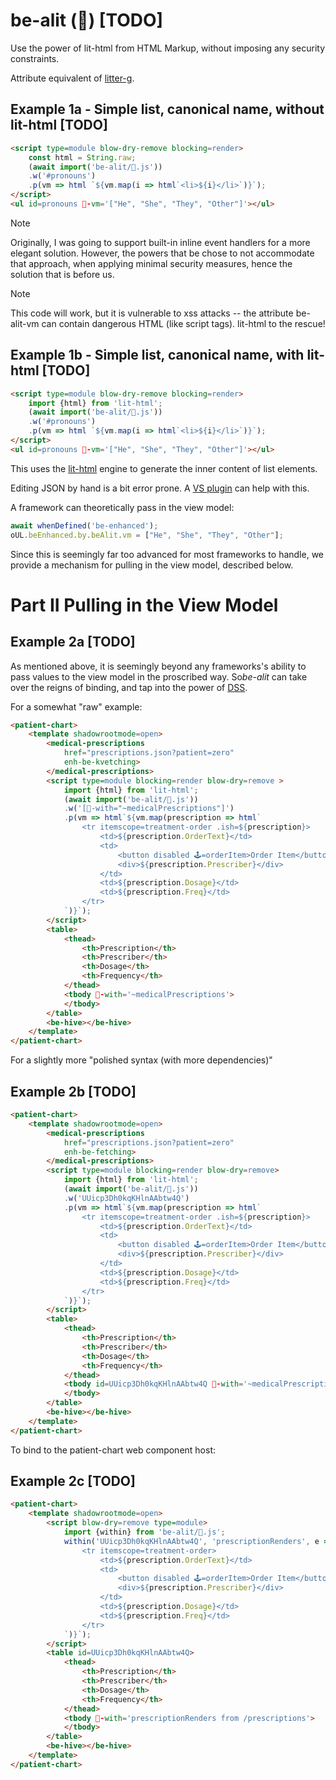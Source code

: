# be-alit (🎇) [TODO]

Use the power of lit-html from HTML Markup, without imposing any security constraints.

Attribute equivalent of [litter-g](https://github.com/bahrus/litter-g).


## Example 1a - Simple list, canonical name, without lit-html [TODO]

```html
<script type=module blow-dry-remove blocking=render>
    const html = String.raw;
    (await import('be-alit/🎇.js'))
    .w('#pronouns')
    .p(vm => html `${vm.map(i => html`<li>${i}</li>`)}`);
</script>
<ul id=pronouns 🎇-vm='["He", "She", "They", "Other"]'></ul>
```

> [!NOTE]
> Originally, I was going to support built-in inline event handlers for a more elegant solution.  However, the powers that be chose to not accommodate that approach, when applying minimal security measures, hence the solution that is before us.

> [!NOTE]
> This code will work, but it is vulnerable to xss attacks -- the attribute be-alit-vm can contain dangerous HTML (like script tags). lit-html to the rescue!

## Example 1b - Simple list, canonical name, with lit-html [TODO]

```html
<script type=module blow-dry-remove blocking=render>
    import {html} from 'lit-html';
    (await import('be-alit/🎇.js'))
    .w('#pronouns')
    .p(vm => html `${vm.map(i => html`<li>${i}</li>`)}`);
</script>
<ul id=pronouns 🎇-vm='["He", "She", "They", "Other"]'></ul>
```

This uses the [lit-html](https://www.npmjs.com/package/lit-html) engine to generate the inner content of list elements.

Editing JSON by hand is a bit error prone.  A [VS plugin](https://marketplace.visualstudio.com/items?itemName=andersonbruceb.json-in-html) can help with this.

A framework can theoretically pass in the view model:

```JavaScript
await whenDefined('be-enhanced');
oUL.beEnhanced.by.beAlit.vm = ["He", "She", "They", "Other"];
```

Since this is seemingly far too advanced for most frameworks to handle, we provide a mechanism for pulling in the view model, described below.


# Part II Pulling in the View Model

## Example 2a [TODO]

As mentioned above, it is seemingly beyond any frameworks's ability to pass values to the view model in the proscribed  way.  So*be-alit* can take over the reigns of binding, and tap into the power of [DSS](https://github.com/bahrus/trans-render/wiki/VIII.--Directed-Scoped-Specifiers-(DSS)).

For a somewhat "raw" example:

```html
<patient-chart>
    <template shadowrootmode=open>
        <medical-prescriptions 
            href="prescriptions.json?patient=zero" 
            enh-be-kvetching>
        </medical-prescriptions>
        <script type=module blocking=render blow-dry=remove >
            import {html} from 'lit-html';
            (await import('be-alit/🎇.js'))
            .w('[🎇-with="~medicalPrescriptions"]')
            .p(vm => html`${vm.map(prescription => html`
                <tr itemscope=treatment-order .ish=${prescription}>
                    <td>${prescription.OrderText}</td>
                    <td>
                        <button disabled 🕹️=orderItem>Order Item</button>
                        <div>${prescription.Prescriber}</div>
                    </td>
                    <td>${prescription.Dosage}</td>
                    <td>${prescription.Freq}</td>
                </tr>
            `)}`);
        </script>
        <table>
            <thead>
                <th>Prescription</th>
                <th>Prescriber</th>
                <th>Dosage</th>
                <th>Frequency</th>
            </thead>
            <tbody 🎇-with='~medicalPrescriptions'>
            </tbody>
        </table>
        <be-hive></be-hive>
    </template>
</patient-chart>
```

For a slightly more "polished syntax (with more dependencies)" 

## Example 2b [TODO]

```html
<patient-chart>
    <template shadowrootmode=open>
        <medical-prescriptions 
            href="prescriptions.json?patient=zero" 
            enh-be-fetching>
        </medical-prescriptions>
        <script type=module blocking=render blow-dry=remove>
            import {html} from 'lit-html';
            (await import('be-alit/🎇.js'))
            .w('UUicp3Dh0kqKHlnAAbtw4Q')
            .p(vm => html`${vm.map(prescription => html`
                <tr itemscope=treatment-order .ish=${prescription}>
                    <td>${prescription.OrderText}</td>
                    <td>
                        <button disabled 🕹️=orderItem>Order Item</button>
                        <div>${prescription.Prescriber}</div>
                    </td>
                    <td>${prescription.Dosage}</td>
                    <td>${prescription.Freq}</td>
                </tr>
            `)}`);
        </script>
        <table>
            <thead>
                <th>Prescription</th>
                <th>Prescriber</th>
                <th>Dosage</th>
                <th>Frequency</th>
            </thead>
            <tbody id=UUicp3Dh0kqKHlnAAbtw4Q 🎇-with='~medicalPrescriptions'>
            </tbody>
        </table>
        <be-hive></be-hive>
    </template>
</patient-chart>
```

To bind to the patient-chart web component host:

## Example 2c [TODO]

```html
<patient-chart>
    <template shadowrootmode=open>
        <script blow-dry=remove type=module>
            import {within} from 'be-alit/🎇.js';
            within('UUicp3Dh0kqKHlnAAbtw4Q', 'prescriptionRenders', e => e.r = html`${vm.map(prescription => html`
                <tr itemscope=treatment-order>
                    <td>${prescription.OrderText}</td>
                    <td>
                        <button disabled 🕹️=orderItem>Order Item</button>
                        <div>${prescription.Prescriber}</div>
                    </td>
                    <td>${prescription.Dosage}</td>
                    <td>${prescription.Freq}</td>
                </tr>
            `)}`);
        </script>
        <table id=UUicp3Dh0kqKHlnAAbtw4Q>
            <thead>
                <th>Prescription</th>
                <th>Prescriber</th>
                <th>Dosage</th>
                <th>Frequency</th>
            </thead>
            <tbody 🎇-with='prescriptionRenders from /prescriptions'>
            </tbody>
        </table>
        <be-hive></be-hive>
    </template>
</patient-chart>
```
